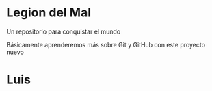 # Legion del Mal
Un repositorio para conquistar el mundo

Básicamente aprenderemos más sobre Git y GitHub con este proyecto nuevo 

# Luis 